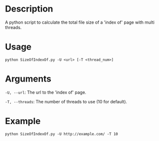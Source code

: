 # Description
A python script to calculate the total file size of a 'index of' page with multi threads.

# Usage
`python SizeOfIndexOf.py -U <url> [-T <thread_num>]`

# Arguments
`-U, --url`: The url to the 'index of' page.

`-T, --threads`: The number of threads to use (10 for default).

# Example
`python SizeOfIndexOf.py -U http://example.com/ -T 10`
